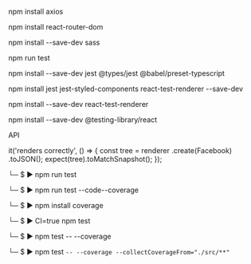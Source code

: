 npm install axios

npm install react-router-dom

npm install --save-dev sass




npm run test

npm install --save-dev jest @types/jest @babel/preset-typescript

npm install jest jest-styled-components react-test-renderer --save-dev

npm install --save-dev react-test-renderer

npm install --save-dev @testing-library/react


API

it('renders correctly', () => {
  const tree = renderer
    .create(<Link page="http://www.facebook.com">Facebook</Link>)
    .toJSON();
  expect(tree).toMatchSnapshot();
});

└─ $ ▶ npm run test

└─ $ ▶ npm run test --code--coverage

└─ $ ▶ npm install coverage

└─ $ ▶ CI=true npm test

└─ $ ▶ npm test -- --coverage

└─ $ ▶ npm test `-- --coverage --collectCoverageFrom="./src/**"`
